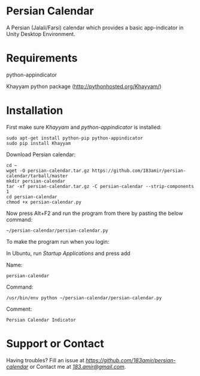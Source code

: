 Persian Calendar
================

A Persian (Jalali/Farsi) calendar which provides a basic app-indicator in Unity 
Desktop Environment.


Requirements
================

python-appindicator

Khayyam python package (http://pythonhosted.org/Khayyam/)


Installation
================

First make sure *Khayyam* and *python-appindicator* is installed:

    sudo apt-get install python-pip python-appindicator
    sudo pip install Khayyam

Download Persian calendar:

    cd ~
    wget -O persian-calendar.tar.gz https://github.com/183amir/persian-calendar/tarball/master
    mkdir persian-calendar
    tar -xf persian-calendar.tar.gz -C persian-calendar --strip-components 1
    cd persian-calendar
    chmod +x persian-calendar.py

Now press Alt+F2 and run the program from there by pasting the below command:

    ~/persian-calendar/persian-calendar.py

To make the program run when you login:

In Ubuntu, run *Startup Applications* and press add

Name:

    persian-calendar

Command:

    /usr/bin/env python ~/persian-calendar/persian-calendar.py

Comment:

    Persian Calendar Indicator


Support or Contact
================

Having troubles? Fill an issue at *https://github.com/183amir/persian-calendar*
or Contact me at *183.amir@gmail.com*.